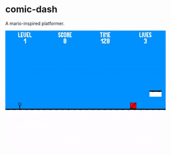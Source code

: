 # comic-dash
A mario-inspired platformer.

![Gameplay gif](https://github.com/ubco-video-game-development-club/comic-dash/blob/master/ComicDashPreviewCropped.gif)
